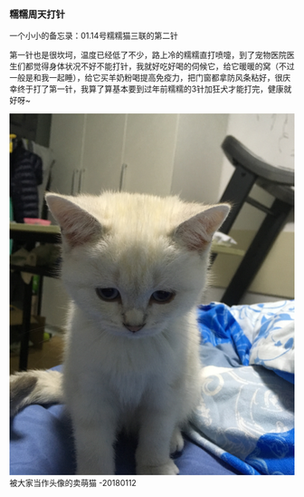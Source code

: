 ### 糯糯周天打针

一个小小的备忘录：01.14号糯糯猫三联的第二针

第一针也是很坎坷，温度已经低了不少，路上冷的糯糯直打喷嚏，到了宠物医院医生们都觉得身体状况不好不能打针，我就好吃好喝的伺候它，给它暖暖的窝（不过一般是和我一起睡），给它买羊奶粉喝提高免疫力，把门窗都拿防风条粘好，很庆幸终于打了第一针，我算了算基本要到过年前糯糯的3针加狂犬才能打完，健康就好呀~

![2](./img/2.jpg)被大家当作头像的卖萌猫 -20180112